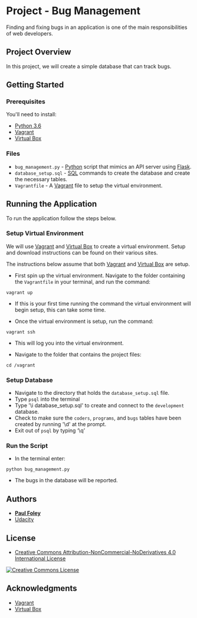# Project - Bug Management

Finding and fixing bugs in an application is one of the main responsibilities of web developers.

## Project Overview

In this project, we will create a simple database that can track bugs.


## Getting Started

### Prerequisites

You'll need to install:

* [Python 3.6](https://www.python.org/)
* [Vagrant](https://www.vagrantup.com/downloads.html)
* [Virtual Box](https://www.virtualbox.org/)

### Files

* `bug_management.py` - [Python](https://www.python.org/) script that mimics an API server using [Flask](http://flask.pocoo.org/).
* `database_setup.sql` - [SQL](https://www.w3schools.com/sql/default.asp) commands to create the database and create the necessary tables.
* `Vagrantfile` - A [Vagrant](https://www.vagrantup.com/downloads.html) file to setup the virtual environment.


## Running the Application

To run the application follow the steps below.

### Setup Virtual Environment

We will use [Vagrant](https://www.vagrantup.com/downloads.html) and [Virtual Box](https://www.virtualbox.org/) to create a virtual environment. Setup and download instructions can be found on their various sites.

The instructions below assume that both [Vagrant](https://www.vagrantup.com/downloads.html) and [Virtual Box](https://www.virtualbox.org/) are setup.

* First spin up the virtual environment. Navigate to the folder containing the `Vagrantfile` in your terminal, and run the command:

`vagrant up`

* If this is your first time running the command the virtual environment will begin setup, this can take some time. 

* Once the virtual environment is setup, run the command:

`vagrant ssh`

* This will log you into the virtual environment. 

* Navigate to the folder that contains the project files:

`cd /vagrant`

### Setup Database

* Navigate to the directory that holds the `database_setup.sql` file.
* Type `psql` into the terminal
* Type '\i database_setup.sql' to create and connect to the `development` database.
* Check to make sure the `coders`, `programs`, and `bugs` tables have been created by running '\d' at the prompt.
* Exit out of `psql` by typing ‘\q’

### Run the Script

* In the terminal enter:

`python bug_management.py`

* The bugs in the database will be reported.


## Authors

* **[Paul Foley](https://github.com/paulfoley)**
* [Udacity](https://www.udacity.com/)


## License

* <a rel="license" href="https://creativecommons.org/licenses/by-nc-nd/4.0/"> Creative Commons Attribution-NonCommercial-NoDerivatives 4.0 International License</a>

<a rel="license" href="https://creativecommons.org/licenses/by-nc-nd/4.0/">
	<img alt="Creative Commons License" style="border-width:0" src="https://i.creativecommons.org/l/by-nc-nd/4.0/88x31.png" />
</a>


## Acknowledgments

* [Vagrant](https://www.vagrantup.com/downloads.html)
* [Virtual Box](https://www.virtualbox.org/)
